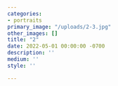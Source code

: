 ```yaml
---
categories:
- portraits
primary_image: "/uploads/2-3.jpg"
other_images: []
title: "2"
date: 2022-05-01 00:00:00 -0700
description: ''
medium: ''
style: ''

---
```

